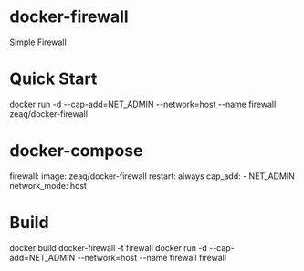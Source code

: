 # docker-firewall
Simple Firewall

# Quick Start
docker run -d --cap-add=NET_ADMIN --network=host --name firewall zeaq/docker-firewall

# docker-compose
firewall:
    image: zeaq/docker-firewall
    restart: always
    cap_add:
        - NET_ADMIN
    network_mode: host

# Build
docker build docker-firewall -t firewall
docker run -d --cap-add=NET_ADMIN --network=host --name firewall firewall


